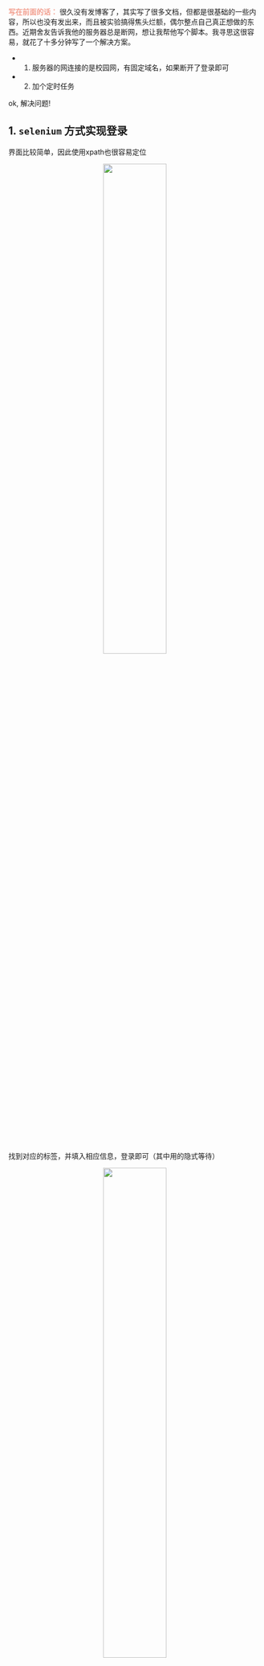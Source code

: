 
<font color="#f29e8e">**写在前面的话：**</font> 很久没有发博客了，其实写了很多文档，但都是很基础的一些内容，所以也没有发出来，而且被实验搞得焦头烂额，偶尔整点自己真正想做的东西。近期舍友告诉我他的服务器总是断网，想让我帮他写个脚本。我寻思这很容易，就花了十多分钟写了一个解决方案。


- 1. 服务器的网连接的是校园网，有固定域名，如果断开了登录即可
- 2. 加个定时任务

ok, 解决问题!

## 1. `selenium` 方式实现登录

界面比较简单，因此使用xpath也很容易定位

<div align="center"><img src="https://img-blog.csdnimg.cn/6363cc97b39e4e839463efc53cdc8759.png
" width="50%" alt=""></div>

找到对应的标签，并填入相应信息，登录即可（其中用的隐式等待）

<div align="center"><img src="https://img-blog.csdnimg.cn/102048c61ca742ca9cbd0cb59dcb61d8.png
" width="50%" alt=""></div>

```py

#!/usr/bin/env python
# -*- encoding: utf-8 -*-
'''
@File    :   run.py
@Time    :   2021/12/15 10:32:57
@Author  :   LittleMu 
@Contact :   hunt_hak@outlook.com
@License :   (C)Copyright 2020-2021, WangShuai
'''
from selenium import webdriver
from selenium.webdriver.chrome.options import Options
from selenium.webdriver.support.ui import WebDriverWait 
from selenium.webdriver.support import expected_conditions as EC
from selenium.webdriver.common.by import By
import requests

class NetAutoLink:
    def __init__(self, url='http://10.10.43.3/', username='', passwd='') -> None:
        chrome_options = Options()
        # chrome_options.add_argument('--headless')
        chrome_options.add_argument('--disable-gpu')
        self.browser = webdriver.Chrome(chrome_options=chrome_options)
        self.url = url
        self.username = username
        self.passwd = passwd

    def send_message(self):
        self.browser.get(self.url)
        try:
            logout_btn = WebDriverWait(self.browser, 3, 0.5).until(
                EC.presence_of_element_located((By.XPATH, '//form[@name="f1"]/input[@name="logout"]'))
            )
            if logout_btn:
                self.browser.close()
                return True
        except:
            pass

        try:
            username_btn = WebDriverWait(self.browser, 3, 0.5).until(
                EC.presence_of_element_located((By.XPATH, '//form[@name="f1"]/input[@name="DDDDD"]'))
            )
            username_btn.send_keys(self.username)

            passwd_btn = WebDriverWait(self.browser, 3, 0.5).until(
                EC.presence_of_element_located((By.XPATH, '//form[@name="f1"]/input[@name="upass"]'))
            )
            passwd_btn.send_keys(self.passwd)

            click_btn = WebDriverWait(self.browser, 1, 0.5).until(
                EC.presence_of_element_located((By.XPATH, '//form[@name="f1"]/input[@name="0MKKey"]'))
            )
            click_btn.click()
        except:
            self.browser.close()
            return False
        if self.browser:
            self.browser.close()
        return True
```

验证一下登录是否成功。在 `NetAutoLink` 类内如果处于连接状态会返回True，再去请求一下百度。

```py
def test_net(username, passwd, times=10):
    for i in range(times):
        spider = NetAutoLink(username=username, passwd=passwd)
        flag = spider.send_message()
        if flag:
            break
    print(flag)
    headers = {
        'User-Agent': 'Mozilla/5.0 (Windows NT 10.0; Win64; x64) AppleWebKit/537.36 (KHTML, like Gecko) Chrome/92.0.4515.159 Safari/537.36'
    }
    res = requests.get('https://www.baidu.com/', headers=headers)   # 请求一次百度判断连接是否成功
    if res.status_code == 200:
        print('Net Linked!') 
    else:
        print('Sending Message Failed!')

if __name__ == "__main__":
    username = ''
    passwd = ''
    # 默认重复请求10次
    test_net(username, passwd, 10)
```

## 2. 定时任务

crontab用法的精华就在这张表了

<div align="center"><img src="https://img-blog.csdnimg.cn/ae354f7183694268b3d22de6fbad95a9.png
" width="50%" alt=""></div>


我将脚本传到服务器上后，设置为每天运行一次，在早上8点0分运行。

```sh
crontab -e
```

```sh
0 8 */1 * * /绝对路径/python /绝对路径/run.py
```

保存后重启服务，再查看一下定时任务

```sh
service crond restart
crontab -l
```

---

<font color="#f29e8e">**结语：**</font> 最近没有太多时间做一些有意思的事情，我搞不来学术，不适合搞学术。思考的东西很多，也静不下心来搞学术，有很多想学的东西，也有很多有意思的东西等待我去创造。近期在刷题了，为实习和找工作做准备。